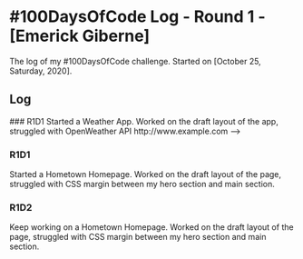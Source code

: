 # #100DaysOfCode Log - Round 1 - [Emerick Giberne]

The log of my #100DaysOfCode challenge. Started on [October 25, Saturday, 2020].

## Log

<!-->
### R1D1 
Started a Weather App. Worked on the draft layout of the app, struggled with OpenWeather API http://www.example.com
-->

### R1D1
Started a Hometown Homepage. Worked on the draft layout of the page, struggled with CSS margin between my hero section and main section.


### R1D2
Keep working on a Hometown Homepage. Worked on the draft layout of the page, struggled with CSS margin between my hero section and main section.
